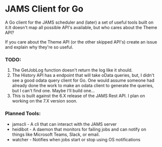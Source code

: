 # JAMS Client for Go

A Go client for the JAMS scheduler and (later) a set of useful tools built on it.It doesn't map all possible API's available, but who cares about the Theme API?

If you care about the Theme API (or the other skipped API's) create an issue and explain why they're so useful.

### TODO: 

1. The GetJobLog function doesn't return the log like it should. 
2. The History API has a endpoint that will take oData queries, but, I didn't see a good odata query client for Go. One would assume someone had already done the work to make an odata client to generate the queries, but I can't find one. Maybe I'll build one...
3. This is built against the 6.X release of the JAMS Rest API. I plan on working on the 7.X version soon.


### Planned Tools:

* jamscli - A cli that can interact with the JAMS server
* heidibot - A daemon that monitors for failing jobs and can notify on things
like Microsoft Teams, Slack, or email.
* watcher - Notifies when jobs start or stop using OS notifications

